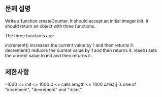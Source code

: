 ## 문제 설명

Write a function createCounter. It should accept an initial integer init. It should return an object with three functions.

The three functions are:

increment() increases the current value by 1 and then returns it.
decrement() reduces the current value by 1 and then returns it.
reset() sets the current value to init and then returns it.

## 제한사항

-1000 <= init <= 1000
0 <= calls.length <= 1000
calls[i] is one of "increment", "decrement" and "reset"
